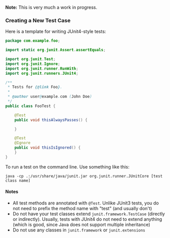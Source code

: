**Note:** This is very much a work in progress.

### Creating a New Test Case

Here is a template for writing JUnit4-style tests:

```java
package com.example.foo;

import static org.junit.Assert.assertEquals;

import org.junit.Test;
import org.junit.Ignore;
import org.junit.runner.RunWith;
import org.junit.runners.JUnit4;

/**
 * Tests for {@link Foo}.
 *
 * @author user@example.com (John Doe)
 */
public class FooTest {

    @Test
    public void thisAlwaysPasses() {

    }

    @Test
    @Ignore
    public void thisIsIgnored() {
    }
}
```

To run a test on the command line.  Use something like this:
```
java -cp .:/usr/share/java/junit.jar org.junit.runner.JUnitCore [test class name]
```
#### Notes

* All test methods are annotated with `@Test`. Unlike JUnit3 tests, you do not need to prefix the method name with "test" (and usually don't)
* Do not have your test classes extend `junit.framework.TestCase` (directly or indirectly).
Usually, tests with JUnit4 do not need to extend anything (which is good, since Java does not support multiple inheritance)
* Do not use any classes in `junit.framework` or `junit.extensions`